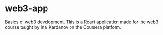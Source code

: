 # web3-app

Basics of web3 development. This is a React application made for the web3 course taught by Inal Kardanov on the Coursera platform.
